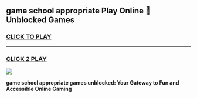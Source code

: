 
## game school appropriate Play Online 👋 Unblocked Games
<h3>
<a href="https://news.freeplayer.one?title=game_school_appropriate&ref=17GH">CLICK TO PLAY</a></h3>
<hr>

<h3>
<a href="https://news.freeplayer.one?title=game_school_appropriate&ref=17GH">CLICK 2 PLAY</a>
  
</h3>

<a href="https://news.freeplayer.one?title=game_school_appropriate&ref=17GH/"><img src="https://clearcache.store/games.png"></a>


**game school appropriate games unblocked: Your Gateway to Fun and Accessible Online Gaming**
